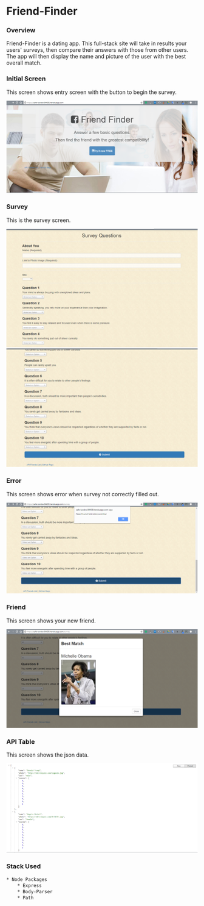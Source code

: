 # Friend-Finder

### Overview

 Friend-Finder is a dating app. This full-stack site will take in results your users' surveys, then compare their answers with those from other users. The app will then display the name and picture of the user with the best overall match. 

### Initial Screen

This screen shows entry screen with the button to begin the survey.

![Image of Start Up Screen](https://github.com/varan2030/Friend_finder/blob/master/app/data/images/homeScreen.png)

### Survey 

This is the survey screen.

![Survery](https://github.com/varan2030/Friend_finder/blob/master/app/data/images/survey1.png)
![Survey](https://github.com/varan2030/Friend_finder/blob/master/app/data/images/survey2.png)


### Error 

This screen shows error when survey not correctly filled out.

![Image of Error](https://github.com/varan2030/Friend_finder/blob/master/app/data/images/error.png)

### Friend

This screen shows your new friend.

![Friend](https://github.com/varan2030/Friend_finder/blob/master/app/data/images/result.png)

### API Table

This screen shows the json data.

![Friend](https://github.com/varan2030/Friend_finder/blob/master/app/data/images/apiTable.png)

### Stack Used
	* Node Packages
		* Express
		* Body-Parser
		* Path